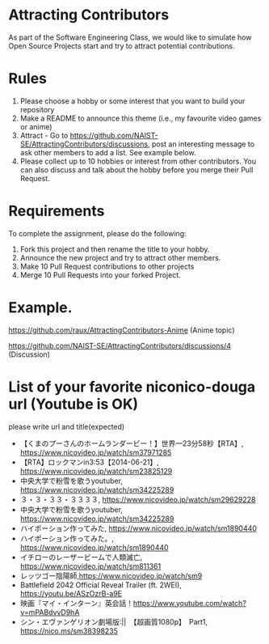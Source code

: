 # Attracting Contributors
As part of the Software Engineering Class, we would like to simulate how Open Source Projects start and try to attract potential contributions.

# Rules

1. Please choose a hobby or some interest that you want to build your repository
2. Make a README to announce this theme (i.e., my favourite video games or anime)
3. Attract - Go to https://github.com/NAIST-SE/AttractingContributors/discussions, post an interesting message to ask other members to add a list. See example below.
4. Please collect up to 10 hobbies or interest from other contributors. You can also discuss and talk about the hobby before you merge their Pull Request.

# Requirements
To complete the assignment, please do the following:
1. Fork this project and then rename the title to your hobby. 
2. Announce the new project and try to attract other members.
3. Make 10 Pull Request contributions to other projects
4. Merge 10 Pull Requests into your forked Project.

# Example. 
https://github.com/raux/AttractingContributors-Anime (Anime topic)

https://github.com/NAIST-SE/AttractingContributors/discussions/4 (Discussion)

# List of your favorite niconico-douga url (Youtube is OK)  
please write url and title(expected)  

- 【くまのプーさんのホームランダービー！】世界一23分58秒【RTA】, https://www.nicovideo.jp/watch/sm37971285  
- 【RTA】ロックマンin3:53【2014-06-21】, https://www.nicovideo.jp/watch/sm23825129  
- 中央大学で粉雪を歌うyoutuber, https://www.nicovideo.jp/watch/sm34225289  
- ３・３・３３・３３３３, https://www.nicovideo.jp/watch/sm29629228
- 中央大学で粉雪を歌うyoutuber, https://www.nicovideo.jp/watch/sm34225289
- ハイポーション作ってみた, https://www.nicovideo.jp/watch/sm1890440
- ハイポーション作ってみた。,  https://www.nicovideo.jp/watch/sm1890440
- イチローのレーザービームで人類滅亡, https://www.nicovideo.jp/watch/sm811361
- レッツゴー陰陽師,https://www.nicovideo.jp/watch/sm9  
- Battlefield 2042 Official Reveal Trailer (ft. 2WEI), https://youtu.be/ASzOzrB-a9E  
- 映画『マイ・インターン』英会話！https://www.youtube.com/watch?v=mPABdvvD9hA
- シン・エヴァンゲリオン劇場版:||　【超画質1080p】　Part1, 　https://nico.ms/sm38398235

